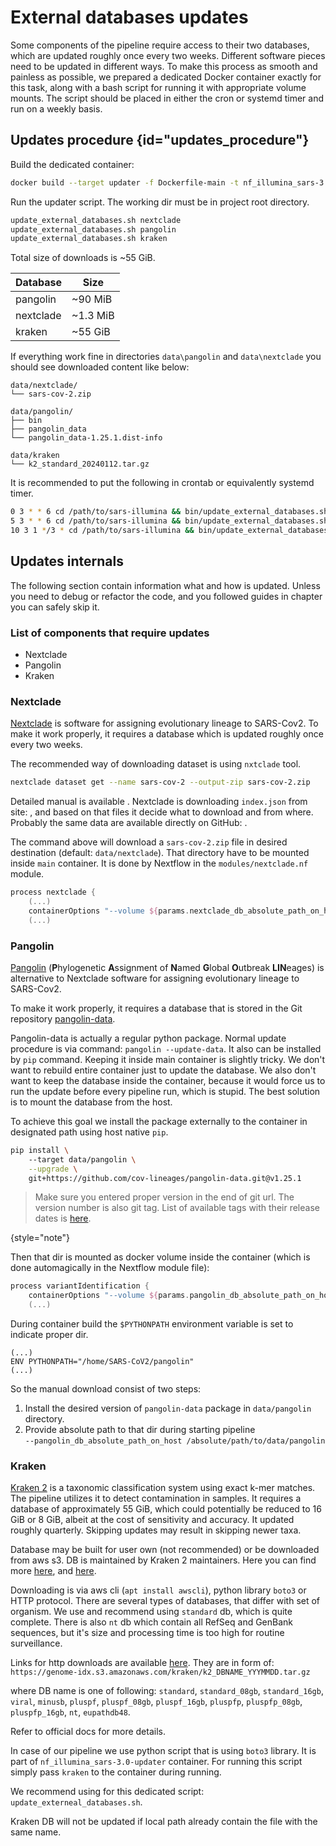 # External databases updates

Some components of the pipeline require access to their two databases, which are updated roughly once every two weeks. Different software pieces need to be updated in different ways. To make this process as smooth and painless as possible, we prepared a dedicated Docker container exactly for this task, along with a bash script for running it with appropriate volume mounts. The script should be placed in either the cron or systemd timer and run on a weekly basis.

## Updates procedure {id="updates_procedure"}
Build the dedicated container:

```bash
docker build --target updater -f Dockerfile-main -t nf_illumina_sars-3.0-updater:latest .
```

Run the updater script. The working dir must be in project root directory.

```bash
update_external_databases.sh nextclade
update_external_databases.sh pangolin
update_external_databases.sh kraken
```

Total size of downloads is ~55 GiB.

| Database  | Size     |
|-----------|----------|
| pangolin  | ~90 MiB  |
| nextclade | ~1.3 MiB |
| kraken    | ~55 GiB  |

If everything work fine in directories `data\pangolin` and `data\nextclade` you should see downloaded content like below:

```
data/nextclade/
└── sars-cov-2.zip

data/pangolin/
├── bin
├── pangolin_data
└── pangolin_data-1.25.1.dist-info

data/kraken
└── k2_standard_20240112.tar.gz
```

It is recommended to put the following in crontab or equivalently systemd timer.

```bash
0 3 * * 6 cd /path/to/sars-illumina && bin/update_external_databases.sh nextclade
5 3 * * 6 cd /path/to/sars-illumina && bin/update_external_databases.sh pangolin
10 3 1 */3 * cd /path/to/sars-illumina && bin/update_external_databases.sh kraken
```

## Updates internals

The following section contain information what and how is updated. Unless you need to debug or refactor the code, and you followed guides in chapter [](updates.md#updates_procedure) you can safely skip it.

### List of components that require updates

* Nextclade
* Pangolin
* Kraken

### Nextclade

[Nextclade](https://docs.nextstrain.org/projects/nextclade/) is software for assigning evolutionary lineage to SARS-Cov2.
To make it work properly, it requires a database which is updated roughly once every two weeks.

The recommended way of downloading dataset is using `nxtclade` tool.

```bash
nextclade dataset get --name sars-cov-2 --output-zip sars-cov-2.zip
```

Detailed manual is available [](https://docs.nextstrain.org/projects/nextclade/en/stable/user/datasets.html).
Nextclade is downloading `index.json` from site: [](https://data.clades.nextstrain.org/v3/index.json), and based on that files it decide what to download and from where. Probably the same data are available directly on GitHub: [](https://github.com/nextstrain/nextclade_data/tree/master/data/nextstrain/sars-cov-2/wuhan-hu-1/orfs).

The command above will download a `sars-cov-2.zip` file in desired destination (default: `data/nextclade`). That directory have to be mounted inside `main` container. It is done by Nextflow in the `modules/nextclade.nf` module.

```Groovy
process nextclade {
    (...)
    containerOptions "--volume ${params.nextclade_db_absolute_path_on_host}:/home/SARS-CoV2/nextclade_db"
    (...)
```

### Pangolin
[Pangolin](https://github.com/cov-lineages/pangolin) (**P**hylogenetic **A**ssignment of **N**amed **G**lobal **O**utbreak **LIN**eages) is alternative to Nextclade software for assigning evolutionary lineage to SARS-Cov2.

To make it work properly, it requires a database that is stored in the Git repository [pangolin-data](https://github.com/cov-lineages/pangolin-data).

Pangolin-data is actually a regular python package. Normal update procedure is via command: `pangolin --update-data`. It also can be installed by `pip` command. Keeping it inside main container is slightly tricky. We don't want to rebuild entire container just to update the database. We also don't want to keep the database inside the container, because it would force us to run the update before every pipeline run, which is stupid. The best solution is to mount the database from the host.

To achieve this goal we install the package externally to the container in designated path using host native `pip`.

```bash
pip install \ 
    --target data/pangolin \
    --upgrade \
    git+https://github.com/cov-lineages/pangolin-data.git@v1.25.1
```

> Make sure you entered proper version in the end of git url. The version number is also git tag. List of available tags with their release dates is [here](https://github.com/cov-lineages/pangolin-data/tags). 
>
{style="note"}

Then that dir is mounted as docker volume inside the container (which is done automagically in the Nextflow module file):

```Groovy
process variantIdentification {
    containerOptions "--volume ${params.pangolin_db_absolute_path_on_host}:/home/SARS-CoV2/pangolin"
    (...)
```

During container build the `$PYTHONPATH` environment variable is set to indicate proper dir.

```Docker
(...)
ENV PYTHONPATH="/home/SARS-CoV2/pangolin"
(...)
```

So the manual download consist of two steps:
1. Install the desired version of `pangolin-data` package in `data/pangolin` directory.
2. Provide absolute path to that dir during starting pipeline \
   `--pangolin_db_absolute_path_on_host /absolute/path/to/data/pangolin`

### Kraken

[Kraken 2](https://ccb.jhu.edu/software/kraken2/) is a taxonomic classification system using exact k-mer matches.
The pipeline utilizes it to detect contamination in samples. It requires a database of approximately 55 GiB, which could potentially be reduced to 16 GiB or 8 GiB, albeit at the cost of sensitivity and accuracy. It updated roughly quarterly. Skipping updates may result in skipping newer taxa.

Database may be built for user own (not recommended) or be downloaded from aws s3. DB is maintained by Kraken 2 maintainers. Here you can find more [here](https://github.com/BenLangmead/aws-indexes), and [here](https://benlangmead.github.io/aws-indexes/).

Downloading is via aws cli (`apt install awscli`), python library `boto3` or HTTP protocol.
There are several types of databases, that differ with set of organism. We use and recommend using `standard` db, which is quite complete. There is also `nt` db which contain all RefSeq and GenBank sequences, but it's size and processing time is too high for routine surveillance.

Links for http downloads are available [here](https://benlangmead.github.io/aws-indexes/k2).
They are in form of:
`https://genome-idx.s3.amazonaws.com/kraken/k2_DBNAME_YYYMMDD.tar.gz`

where DB name is one of following:
`standard`, `standard_08gb`, `standard_16gb`, `viral`, `minusb`, `pluspf`, `pluspf_08gb`, `pluspf_16gb`, `pluspfp`, `pluspfp_08gb`, `pluspfp_16gb`, `nt`, `eupathdb48`.

Refer to official docs for more details.

In case of our pipeline we use python script that is using `boto3` library. It is part of `nf_illumina_sars-3.0-updater` container. For running this script simply pass `kraken` to the container during running.

We recommend using for this dedicated script: `update_externeal_databases.sh`.

Kraken DB will not be updated if local path already contain the file with the same name.



